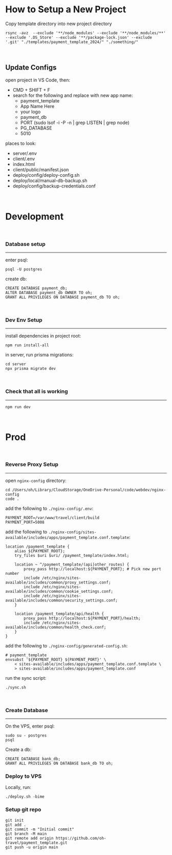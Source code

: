 # How to Setup a New Project

Copy template directory into new project directory
```
rsync -avz  --exclude '**/node_modules' --exclude '**/node_modules/**' --exclude '.DS_Store' --exclude '**/package-lock.json' --exclude '.git' "./templates/payment_template_2024/" "./something/"
```
<br>

## Update Configs
open project in VS Code, then:
- CMD + SHIFT + F
- search for the following and replace with new app name:
  - payment_template 
  - App Name Here
  - your logo
  - payment_db
  - PORT (sudo lsof -i -P -n | grep LISTEN | grep node)
  - PG_DATABASE
  - 5010

places to look:
- server/.env
- client/.env
- index.html
- client/public/manifest.json
- deploy/config/deploy-config.sh
- deploy/local/manual-db-backup.sh
- deploy/config/backup-credentials.conf



<br>

# Development 
<br>

### Database setup
---
enter psql:
```
psql -U postgres 
```

create db:
```
CREATE DATABASE payment_db;
ALTER DATABASE payment_db OWNER TO oh;
GRANT ALL PRIVILEGES ON DATABASE payment_db TO oh;
```
<br>

### Dev Env Setup
---
install dependencies in project root:
```
npm run install-all
```

in server, run prisma migrations:
```
cd server
npx prisma migrate dev
```
<br>

### Check that all is working
---
```
npm run dev
```


<br>


# Prod
<br>


### Reverse Proxy Setup
---
open `nginx-config` directory:
```
cd /Users/oh/Library/CloudStorage/OneDrive-Personal/code/webdev/nginx-config
code .
```

add the following to `./nginx-config/.env`:
```
PAYMENT_ROOT=/var/www/travel/client/build
PAYMENT_PORT=5008
```

add the following to `./nginx-config/sites-available/includes/apps/payment_template.conf.template`:
```
location /payment_template {
    alias ${PAYMENT_ROOT};
    try_files $uri $uri/ /payment_template/index.html;

    location ~ ^/payment_template/(api|other_routes) {
        proxy_pass http://localhost:${PAYMENT_PORT}; # Pick new port number
        include /etc/nginx/sites-available/includes/common/proxy_settings.conf;
        include /etc/nginx/sites-available/includes/common/cookie_settings.conf;
        include /etc/nginx/sites-available/includes/common/security_settings.conf;
    }

    location /payment_template/api/health {
        proxy_pass http://localhost:${PAYMENT_PORT}/health;
        include /etc/nginx/sites-available/includes/common/health_check.conf;
    }
}
```

add the following to `./nginx-config/generated-config.sh`:
```
# payment_template
envsubst '${PAYMENT_ROOT} ${PAYMENT_PORT}' \
    < sites-available/includes/apps/payment_template.conf.template \
    > sites-available/includes/apps/payment_template.conf
```

run the sync script:
```
./sync.sh
```

<br>

### Create Database
---
On the VPS, enter psql:
```
sudo su - postgres
psql
```

Create a db:
```
CREATE DATABASE bank_db;
GRANT ALL PRIVILEGES ON DATABASE bank_db TO oh;
```

### Deploy to VPS
Locally, run:
```
./deploy.sh -bime
```


### Setup git repo
```
git init
git add .
git commit -m "Initial commit"
git branch -M main
git remote add origin https://github.com/oh-travel/payment_template.git
git push -u origin main
```